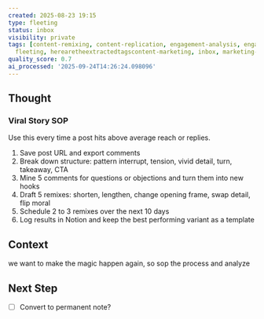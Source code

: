 ```yaml
---
created: 2025-08-23 19:15
type: fleeting
status: inbox
visibility: private
tags: [content-remixing, content-replication, engagement-analysis, engagement-metrics,
  fleeting, herearetheextractedtagscontent-marketing, inbox, marketing-analytics]
quality_score: 0.7
ai_processed: '2025-09-24T14:26:24.098096'
---
```


<!--
NOTE: This file uses a static date for validation. For new notes, use:
created: 2025-08-23 19:15
-->

## Thought  
### Viral Story SOP

Use this every time a post hits above average reach or replies.
1. Save post URL and export comments    
2. Break down structure: pattern interrupt, tension, vivid detail, turn, takeaway, CTA
3. Mine 5 comments for questions or objections and turn them into new hooks
4. Draft 5 remixes: shorten, lengthen, change opening frame, swap detail, flip moral
5. Schedule 2 to 3 remixes over the next 10 days
6. Log results in Notion and keep the best performing variant as a template

## Context  
we want to make the magic happen again, so sop the process and analyze

## Next Step  
- [ ] Convert to permanent note?